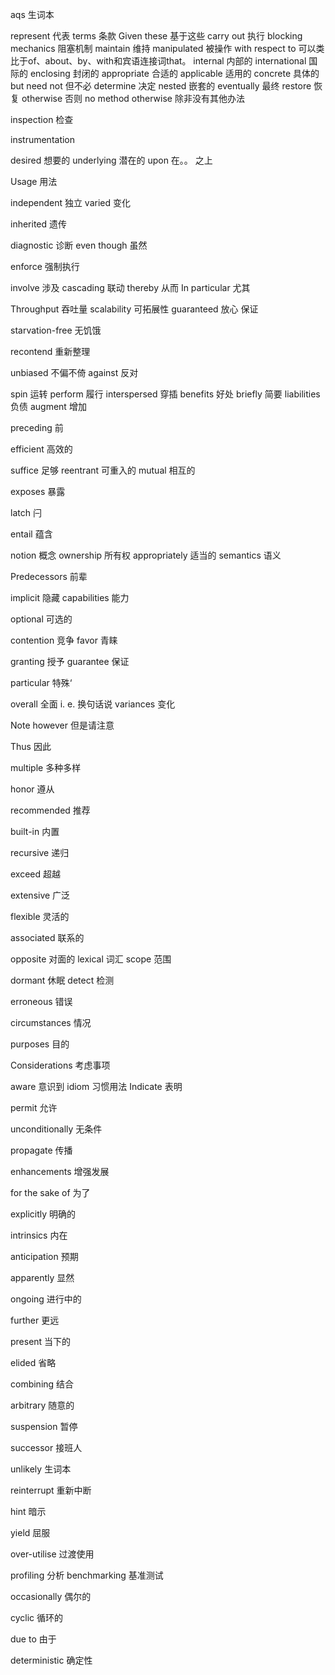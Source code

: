 aqs 生词本

represent  代表
terms 条款
Given these 基于这些
carry out 执行
blocking mechanics 阻塞机制
maintain 维持
manipulated 被操作
with respect to 可以类比于of、about、by、with和宾语连接词that。
internal 内部的
international 国际的
enclosing 封闭的
appropriate 合适的
applicable 适用的
concrete 具体的
but need not 但不必
determine 决定
nested 嵌套的
eventually 最终
restore 恢复
otherwise 否则
no  method otherwise 除非没有其他办法

inspection 检查

instrumentation

desired 想要的
underlying 潜在的
upon 在。。 之上

Usage 用法

independent 独立
varied 变化

inherited 遗传

diagnostic 诊断
even though 虽然

enforce 强制执行

involve 涉及
cascading 联动
thereby 从而
In particular 尤其

Throughput 吞吐量
scalability  可拓展性
guaranteed 放心 保证

starvation-free 无饥饿

recontend 重新整理

unbiased 不偏不倚
against 反对

spin 运转
perform 履行
interspersed 穿插
benefits 好处
briefly 简要
liabilities 负债
augment 增加

preceding 前

efficient 高效的

suffice 足够
reentrant 可重入的
mutual 相互的

exposes 暴露


latch 闩

entail 蕴含

notion 概念
ownership 所有权
appropriately 适当的
semantics 语义

Predecessors 前辈

implicit 隐藏
capabilities 能力

optional 可选的

contention 竞争
favor 青睐

granting 授予
guarantee 保证

particular 特殊‘

overall 全面
i. e. 换句话说
variances 变化

Note however 但是请注意

Thus 因此

multiple 多种多样

honor 遵从

recommended 推荐

built-in 内置

recursive 递归

exceed 超越

extensive 广泛

flexible 灵活的

associated 联系的

opposite 对面的
lexical 词汇
scope 范围

dormant 休眠
detect 检测

erroneous 错误

circumstances 情况

purposes 目的

Considerations 考虑事项

aware 意识到
idiom 习惯用法
Indicate 表明

permit 允许

unconditionally 无条件

propagate 传播

enhancements 增强发展

for the sake of 为了


explicitly 明确的

intrinsics 内在

anticipation 预期

apparently 显然

ongoing 进行中的

further 更远

present 当下的

elided 省略


combining 结合

arbitrary 随意的

suspension 暂停

successor 接班人

unlikely 生词本

reinterrupt 重新中断

hint 暗示

yield 屈服


over-utilise 过渡使用


profiling 分析
benchmarking 基准测试

occasionally 偶尔的

cyclic 循环的

due to 由于

deterministic 确定性
